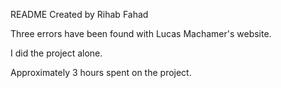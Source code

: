README
Created by Rihab Fahad

Three errors have been found with Lucas Machamer's website.

I did the project alone.

Approximately 3 hours spent on the project.

